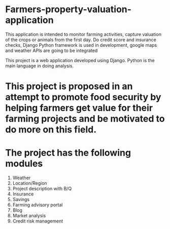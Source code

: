 # Farmers-property-valuation-application
This application is intended to monitor farming activities, capture valuation of the crops or animals from the first day. Do credit score and insurance checks, Django Python framework is used in development, google maps and weather APIs are going to be integrated

This project is a web application developed using Django. Python is the main language in doing analysis.

# This project is proposed in an attempt to promote food security by helping farmers get value for their farming projects and be motivated to do more on this field.
# The project has the following modules

  1. Weather
  2. Location/Region
  3. Project description with B/Q
  4. Insurance
  5. Savings
  6. Farming advisory portal
  7. Blog
  8. Market analysis
  9. Credit risk management
  
